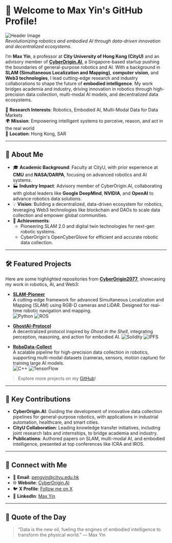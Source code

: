 # 👋 Welcome to Max Yin's GitHub Profile!

![Header Image](https://cyberorigin.ai/icons/logo-home.svg)  
*Revolutionizing robotics and embodied AI through data-driven innovation and decentralized ecosystems.*

I’m **Max Yin**, a professor at **City University of Hong Kong (CityU)** and an advisory member of **[CyberOrigin.AI](https://www.cyberorigin.ai/)**, a Singapore-based startup pushing the boundaries of general-purpose robotics and AI. With a background in **SLAM (Simultaneous Localization and Mapping)**, **computer vision**, and **Web3 technologies**, I lead cutting-edge research and industry collaborations to shape the future of **embodied intelligence**. My work bridges academia and industry, driving innovation in robotics through high-precision data collection, multi-modal AI models, and decentralized data ecosystems.

🔬 **Research Interests**: Robotics, Embodied AI, Multi-Modal Data for Data Markets  
🌍 **Mission**: Empowering intelligent systems to perceive, reason, and act in the real world  
📍 **Location**: Hong Kong, SAR  

---

## 🚀 About Me

- 🎓 **Academic Background**: Faculty at CityU, with prior experience at **CMU** and **NASA/DARPA**, focusing on advanced robotics and AI systems.
- 🏭 **Industry Impact**: Advisory member of CyberOrigin.AI, collaborating with global leaders like **Google DeepMind**, **NVIDIA**, and **OpenAI** to advance robotics data solutions.
- 💡 **Vision**: Building a decentralized, data-driven ecosystem for robotics, leveraging Web3 technologies like blockchain and DAOs to scale data collection and empower global communities.
- 📜 **Achievements**:
  - Pioneering SLAM 2.0 and digital twin technologies for next-gen robotic systems.
  - CyberOrigin's OpenCyberGlove for efficient and accurate robotic data collection.

---

## 🛠️ Featured Projects

Here are some highlighted repositories from **[CyberOrigin2077](https://github.com/CyberOrigin2077)**, showcasing my work in robotics, AI, and Web3:

- **[SLAM-Pioneer](https://github.com/CyberOrigin2077/SLAM-Pioneer)**  
  A cutting-edge framework for advanced Simultaneous Localization and Mapping (SLAM) using RGB-D cameras and LiDAR. Designed for real-time robotic navigation and mapping.  
  ![Python](https://img.shields.io/badge/Python-3776AB?style=flat&logo=python&logoColor=white) ![ROS](https://img.shields.io/badge/ROS-22314E?style=flat&logo=ros&logoColor=white)

- **[GhostAI-Protocol](https://github.com/CyberOrigin2077/GhostAI-Protocol)**  
  A decentralized protocol inspired by *Ghost in the Shell*, integrating perception, reasoning, and action for embodied AI. 
  ![Solidity](https://img.shields.io/badge/Solidity-363636?style=flat&logo=solidity&logoColor=white) ![IPFS](https://img.shields.io/badge/IPFS-65C2CB?style=flat&logo=ipfs&logoColor=white)

- **[RoboData-Collect](https://github.com/CyberOrigin2077/RoboData-Collect)**  
  A scalable pipeline for high-precision data collection in robotics, supporting multi-modal datasets (cameras, sensors, motion capture) for training large AI models.  
  ![C++](https://img.shields.io/badge/C%2B%2B-00599C?style=flat&logo=c%2B%2B&logoColor=white) ![TensorFlow](https://img.shields.io/badge/TensorFlow-FF6F00?style=flat&logo=tensorflow&logoColor=white)

> Explore more projects on my [GitHub](https://github.com/CyberOrigin2077)!

---

## 🌟 Key Contributions

- **CyberOrigin.AI**: Guiding the development of innovative data collection pipelines for general-purpose robotics, with applications in industrial automation, healthcare, and smart cities.  
- **CityU Collaboration**: Leading knowledge transfer initiatives, including joint research labs and internships, to bridge academia and industry.  
- **Publications**: Authored papers on SLAM, multi-modal AI, and embodied intelligence, presented at top conferences like ICRA and IROS.

---

## 🔗 Connect with Me

- 📧 **Email**: [pengyin@cityu.edu.hk](mailto:pengyin@cityu.edu.hk)  
- 🌐 **Website**: [CyberOrigin.AI](https://www.cyberorigin.ai/)  
- 🐦 **X Profile**: [Follow me on X](https://x.com/PengYin18)  
- 💼 **LinkedIn**: [Max Yin](https://www.linkedin.com/in/maxtom/)  

---

## 💬 Quote of the Day

> "Data is the new oil, fueling the engines of embodied intelligence to transform the physical world." — Max Yin

